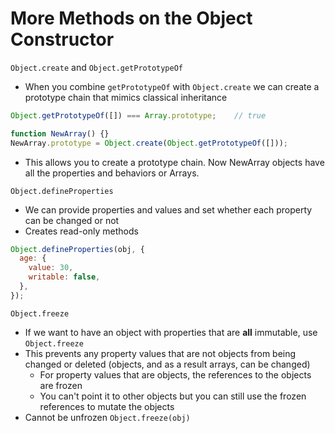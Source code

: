 # More Methods on the Object Constructor

`Object.create` and `Object.getPrototypeOf`
- When you combine `getPrototypeOf` with `Object.create` we can create a prototype chain that mimics classical inheritance
```javascript
Object.getPrototypeOf([]) === Array.prototype;    // true

function NewArray() {}
NewArray.prototype = Object.create(Object.getPrototypeOf([]));
```
- This allows you to create a prototype chain.  Now NewArray objects have all the properties and behaviors or Arrays.

`Object.defineProperties`
- We can provide properties and values and set whether each property can be changed or not
- Creates read-only methods
```javascript
Object.defineProperties(obj, {
  age: {
    value: 30,
    writable: false,
  },
});
```

`Object.freeze`
- If we want to have an object with properties that are **all** immutable, use `Object.freeze`
- This prevents any property values that are not objects from being changed or deleted (objects, and as a result arrays, can be changed)
  - For property values that are objects, the references to the objects are frozen
  - You can't point it to other objects but you can still use the frozen references to mutate the objects
- Cannot be unfrozen
`Object.freeze(obj)`